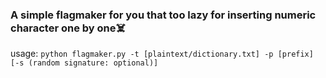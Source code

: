 ### A simple flagmaker for you that too lazy for inserting numeric character one by one☠️
usage: `python flagmaker.py -t [plaintext/dictionary.txt] -p [prefix] [-s (random signature: optional)]`

